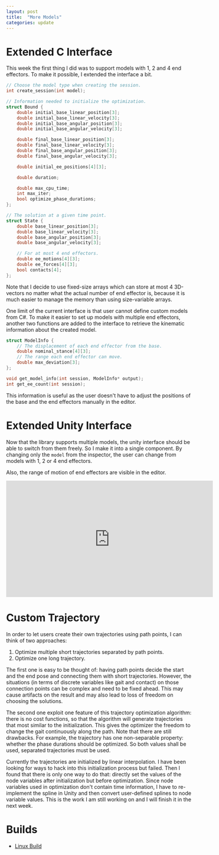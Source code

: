 ```yaml
---
layout: post
title:  "More Models"
categories: update
---
```

# Extended C Interface
This week the first thing I did was to support models with 1, 2 and 4 end effectors.
To make it possible, I extended the interface a bit.

```c++
// Choose the model type when creating the session.
int create_session(int model);

// Information needed to initialize the optimization.
struct Bound {
    double initial_base_linear_position[3];
    double initial_base_linear_velocity[3];
    double initial_base_angular_position[3];
    double initial_base_angular_velocity[3];

    double final_base_linear_position[3];
    double final_base_linear_velocity[3];
    double final_base_angular_position[3];
    double final_base_angular_velocity[3];

    double initial_ee_positions[4][3];

    double duration;

    double max_cpu_time;
    int max_iter;
    bool optimize_phase_durations;
};

// The solution at a given time point.
struct State {
    double base_linear_position[3];
    double base_linear_velocity[3];
    double base_angular_position[3];
    double base_angular_velocity[3];

    // For at most 4 end effectors.
    double ee_motions[4][3];
    double ee_forces[4][3];
    bool contacts[4];
};
```

Note that I decide to use fixed-size arrays which can store at most 4 3D-vectors no matter what the actual number of end effector is,
because it is much easier to manage the memory than using size-variable arrays.

One limit of the current interface is that user cannot define custom models from C#.
To make it easier to set up models with multiple end effectors, another two functions are added to the interface to retrieve the kinematic information about the created model.

```c++
struct ModelInfo {
    // The displacement of each end effector from the base.
    double nominal_stance[4][3];
    // The range each end effector can move.
    double max_deviation[3];
};

void get_model_info(int session, ModelInfo* output);
int get_ee_count(int session);
```

This information is useful as the user doesn't have to adjust the positions of the base and the end effectors manually in the editor.

# Extended Unity Interface
Now that the library supports multiple models, the unity interface should be able to switch from them freely.
So I make it into a single component.
By changing only the `model` from the inspector, the user can change from models with 1, 2 or 4 end effectors.

Also, the range of motion of end effectors are visible in the editor.

<div style="text-align: center;"><iframe width="560" height="315" src="https://www.youtube.com/embed/F-rzrh0QiXQ" frameborder="0" allow="accelerometer; autoplay; clipboard-write; encrypted-media; gyroscope; picture-in-picture" allowfullscreen></iframe></div>

# Custom Trajectory
In order to let users create their own trajectories using path points, I can think of two approaches:
1. Optimize multiple short trajectories separated by path points.
2. Optimize one long trajectory.

The first one is easy to be thought of: having path points decide the start and the end pose and connecting them with short trajectories.
However, the situations (in terms of discrete variables like gait and contact) on those connection points can be complex and need to be fixed ahead.
This may cause artifacts on the result and may also lead to loss of freedom on choosing the solutions.

The second one exploit one feature of this trajectory optimization algorithm: there is no cost functions, so that the algorithm will generate trajectories that most similar to the initialization.
This gives the optimizer the freedom to change the gait continuously along the path.
Note that there are still drawbacks.
For example, the trajectory has one non-separable property: whether the phase durations should be optimized.
So both values shall be used, separated trajectories must be used.

Currently the trajectories are initialized by linear interpolation.
I have been looking for ways to hack into this initialization process but failed.
Then I found that there is only one way to do that: directly set the values of the node variables after initialization but before optimization.
Since node variables used in optimization don't contain time information, I have to re-implement the spline in Unity and then convert user-defined splines to node variable values.
This is the work I am still working on and I will finish it in the next week.

# Builds
- [Linux Build](https://drive.google.com/file/d/1dWk0FtpIyt72BIKF64Lz5CmeSVrc1_EC/view?usp=sharing)